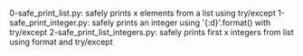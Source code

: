 0-safe_print_list.py: safely prints x elements from a list using try/except
1-safe_print_integer.py: safely prints an integer using '{:d}'.format() with try/except
2-safe_print_list_integers.py: safely prints first x integers from list using format and try/except
